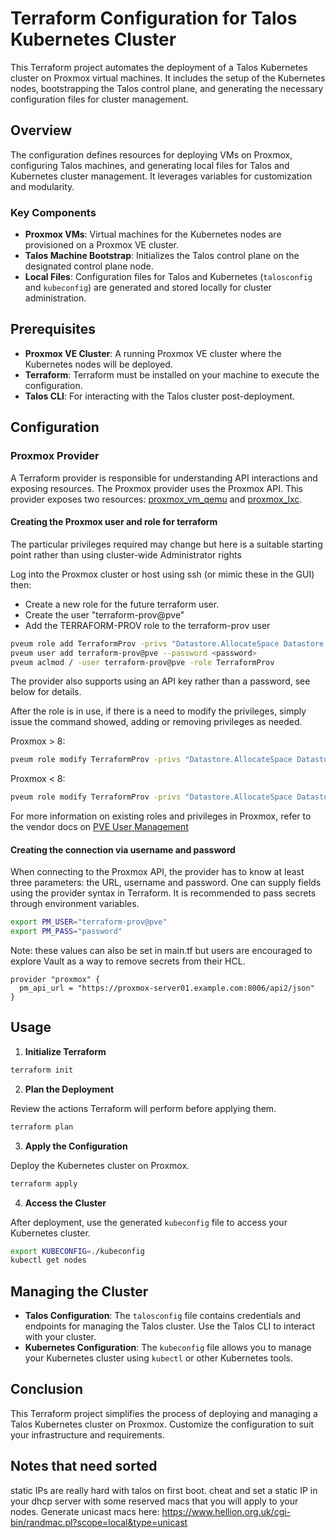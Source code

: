 # Terraform Configuration for Talos Kubernetes Cluster

This Terraform project automates the deployment of a Talos Kubernetes cluster on Proxmox virtual machines. It includes the setup of the Kubernetes nodes, bootstrapping the Talos control plane, and generating the necessary configuration files for cluster management.

## Overview

The configuration defines resources for deploying VMs on Proxmox, configuring Talos machines, and generating local files for Talos and Kubernetes cluster management. It leverages variables for customization and modularity.

### Key Components

- **Proxmox VMs**: Virtual machines for the Kubernetes nodes are provisioned on a Proxmox VE cluster.
- **Talos Machine Bootstrap**: Initializes the Talos control plane on the designated control plane node.
- **Local Files**: Configuration files for Talos and Kubernetes (`talosconfig` and `kubeconfig`) are generated and stored locally for cluster administration.

## Prerequisites

- **Proxmox VE Cluster**: A running Proxmox VE cluster where the Kubernetes nodes will be deployed.
- **Terraform**: Terraform must be installed on your machine to execute the configuration.
- **Talos CLI**: For interacting with the Talos cluster post-deployment.

## Configuration
### Proxmox Provider

A Terraform provider is responsible for understanding API interactions and exposing resources. The Proxmox provider uses
the Proxmox API. This provider exposes two resources: [proxmox_vm_qemu](resources/vm_qemu.md)
and [proxmox_lxc](resources/lxc.md).

#### Creating the Proxmox user and role for terraform

The particular privileges required may change but here is a suitable starting point rather than using cluster-wide
Administrator rights

Log into the Proxmox cluster or host using ssh (or mimic these in the GUI) then:

- Create a new role for the future terraform user.
- Create the user "terraform-prov@pve"
- Add the TERRAFORM-PROV role to the terraform-prov user

```bash
pveum role add TerraformProv -privs "Datastore.AllocateSpace Datastore.Audit Pool.Allocate Sys.Audit Sys.Console Sys.Modify VM.Allocate VM.Audit VM.Clone VM.Config.CDROM VM.Config.Cloudinit VM.Config.CPU VM.Config.Disk VM.Config.HWType VM.Config.Memory VM.Config.Network VM.Config.Options VM.Migrate VM.Monitor VM.PowerMgmt SDN.Use"
pveum user add terraform-prov@pve --password <password>
pveum aclmod / -user terraform-prov@pve -role TerraformProv
```

The provider also supports using an API key rather than a password, see below for details.

After the role is in use, if there is a need to modify the privileges, simply issue the command showed, adding or
removing privileges as needed.


Proxmox > 8:
```bash
pveum role modify TerraformProv -privs "Datastore.AllocateSpace Datastore.Audit Pool.Allocate Sys.Audit Sys.Console Sys.Modify VM.Allocate VM.Audit VM.Clone VM.Config.CDROM VM.Config.Cloudinit VM.Config.CPU VM.Config.Disk VM.Config.HWType VM.Config.Memory VM.Config.Network VM.Config.Options VM.Migrate VM.Monitor VM.PowerMgmt SDN.Use"
```
Proxmox < 8:
```bash
pveum role modify TerraformProv -privs "Datastore.AllocateSpace Datastore.Audit Pool.Allocate Sys.Audit Sys.Console Sys.Modify VM.Allocate VM.Audit VM.Clone VM.Config.CDROM VM.Config.Cloudinit VM.Config.CPU VM.Config.Disk VM.Config.HWType VM.Config.Memory VM.Config.Network VM.Config.Options VM.Migrate VM.Monitor VM.PowerMgmt"
```
For more information on existing roles and privileges in Proxmox, refer to the vendor docs
on [PVE User Management](https://pve.proxmox.com/wiki/User_Management)

#### Creating the connection via username and password

When connecting to the Proxmox API, the provider has to know at least three parameters: the URL, username and password.
One can supply fields using the provider syntax in Terraform. It is recommended to pass secrets through environment
variables.

```bash
export PM_USER="terraform-prov@pve"
export PM_PASS="password"
```

Note: these values can also be set in main.tf but users are encouraged to explore Vault as a way to remove secrets from
their HCL.

```hcl
provider "proxmox" {
  pm_api_url = "https://proxmox-server01.example.com:8006/api2/json"
}
```

## Usage

1. **Initialize Terraform**

```bash
terraform init
```

2. **Plan the Deployment**

Review the actions Terraform will perform before applying them.

```bash
terraform plan
```

3. **Apply the Configuration**

Deploy the Kubernetes cluster on Proxmox.

```bash
terraform apply
```

4. **Access the Cluster**

After deployment, use the generated `kubeconfig` file to access your Kubernetes cluster.

```bash
export KUBECONFIG=./kubeconfig
kubectl get nodes
```

## Managing the Cluster

- **Talos Configuration**: The `talosconfig` file contains credentials and endpoints for managing the Talos cluster. Use the Talos CLI to interact with your cluster.
- **Kubernetes Configuration**: The `kubeconfig` file allows you to manage your Kubernetes cluster using `kubectl` or other Kubernetes tools.

## Conclusion

This Terraform project simplifies the process of deploying and managing a Talos Kubernetes cluster on Proxmox. Customize the configuration to suit your infrastructure and requirements.


## Notes that need sorted
static IPs are really hard with talos on first boot. cheat and set a static IP in your dhcp server with some reserved macs that you will apply to your nodes. Generate unicast macs here: https://www.hellion.org.uk/cgi-bin/randmac.pl?scope=local&type=unicast 
